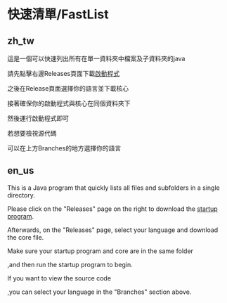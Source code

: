 # 快速清單/FastList
## zh_tw
這是一個可以快速列出所有在單一資料夾中檔案及子資料夾的java

請先點擊右邊Releases頁面下載[啟動程式](https://github.com/JayKuoNoob/FastList/releases/tag/R_v1.0)

之後在Release頁面選擇你的語言並下載核心

接著確保你的啟動程式與核心在同個資料夾下

然後運行啟動程式即可

若想要檢視源代碼

可以在上方Branches的地方選擇你的語言

## en_us

This is a Java program that quickly lists all files and subfolders in a single directory.

Please click on the "Releases" page on the right to download the [startup program](https://github.com/JayKuoNoob/FastList/releases/tag/R_v1.0).

Afterwards, on the "Releases" page, select your language and download the core file.

Make sure your startup program and core are in the same folder

,and then run the startup program to begin.

If you want to view the source code

,you can select your language in the "Branches" section above.

